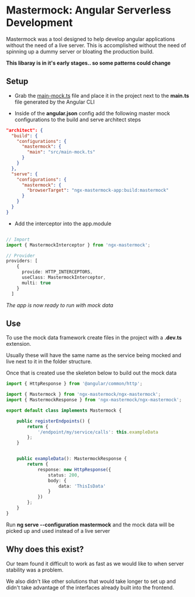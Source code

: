 # Mastermock: Angular Serverless Development

Mastermock was a tool designed to help develop angular applications without the need of a live server.
This is accomplished without the need of spinning up a dummy server or bloating the production build.

**This libaray is in it's early stages.. so some patterns could change**

## Setup

* Grab the [main-mock.ts](https://github.com/lbdorrou/ngx-mastermock/blob/master/src/main-mock.ts) file and place it in the project next to the **main.ts** file generated by the Angular CLI

* Inside of the **angular.json** config add the following master mock configurations to the build and serve architect steps

```json
"architect": {
  "build": {
    "configurations": {
      "mastermock": {
        "main": "src/main-mock.ts"
      }
    }
  },
  "serve": {
    "configurations": {
      "mastermock": {
        "browserTarget": "ngx-mastermock-app:build:mastermock"
      }
    }
  }
}

```

* Add the interceptor into the app.module

```typescript

// Import
import { MastermockInterceptor } from 'ngx-mastermock';

// Provider
providers: [
    {
      provide: HTTP_INTERCEPTORS,
      useClass: MastermockInterceptor,
      multi: true
    }
  ]
```

*The app is now ready to run with mock data*

## Use

To use the mock data framework create files in the project with a **.dev.ts** extension.

Usually these will have the same name as the service being mocked and live next to it in the folder structure.

Once that is created use the skeleton below to build out the mock data

```typescript
import { HttpResponse } from '@angular/common/http';

import { Mastermock } from 'ngx-mastermock/ngx-mastermock';
import { MastermockResponse } from 'ngx-mastermock/ngx-mastermock';

export default class implements Mastermock {

    public registerEndpoints() {
        return {
            '/endpoint/my/service/calls': this.exampleData
        };
    }


    public exampleData(): MastermockResponse {
        return {
            response: new HttpResponse({
                status: 200,
                body: { 
                    data: 'ThisIsData'
                }
            })
        };
    }
}
```

Run **ng serve --configuration mastermock** and the mock data will be picked up and used instead of a live server

## Why does this exist?

Our team found it difficult to work as fast as we would like to when server stability was a problem. 

We also didn't like other solutions that would take longer to set up and didn't take advantage of the interfaces already built into the frontend.
